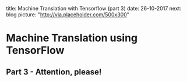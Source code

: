 title: Machine Translation with Tensorflow (part 3)
date: 26-10-2017
next: blog
picture: "http://via.placeholder.com/500x300"
# Machine Translation using TensorFlow
## Part 3 - Attention, please!
